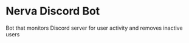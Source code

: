 # Nerva Discord Bot

Bot that monitors Discord server for user activity and removes inactive users


